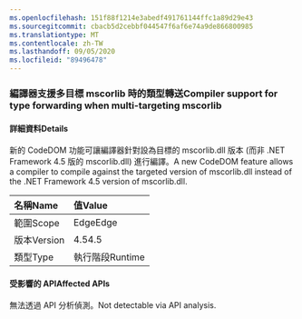 ```yaml
---
ms.openlocfilehash: 151f88f1214e3abedf491761144ffc1a89d29e43
ms.sourcegitcommit: cbacb5d2cebbf044547f6af6e74a9de866800985
ms.translationtype: MT
ms.contentlocale: zh-TW
ms.lasthandoff: 09/05/2020
ms.locfileid: "89496478"
---
```

### <a name="compiler-support-for-type-forwarding-when-multi-targeting-mscorlib"></a><span data-ttu-id="63fea-101">編譯器支援多目標 mscorlib 時的類型轉送</span><span class="sxs-lookup"><span data-stu-id="63fea-101">Compiler support for type forwarding when multi-targeting mscorlib</span></span>

#### <a name="details"></a><span data-ttu-id="63fea-102">詳細資料</span><span class="sxs-lookup"><span data-stu-id="63fea-102">Details</span></span>

<span data-ttu-id="63fea-103">新的 CodeDOM 功能可讓編譯器針對設為目標的 mscorlib.dll 版本 (而非 .NET Framework 4.5 版的 mscorlib.dll) 進行編譯。</span><span class="sxs-lookup"><span data-stu-id="63fea-103">A new CodeDOM feature allows a compiler to compile against the targeted version of mscorlib.dll instead of the .NET Framework 4.5 version of mscorlib.dll.</span></span>

| <span data-ttu-id="63fea-104">名稱</span><span class="sxs-lookup"><span data-stu-id="63fea-104">Name</span></span>    | <span data-ttu-id="63fea-105">值</span><span class="sxs-lookup"><span data-stu-id="63fea-105">Value</span></span>       |
|:--------|:------------|
| <span data-ttu-id="63fea-106">範圍</span><span class="sxs-lookup"><span data-stu-id="63fea-106">Scope</span></span>   |<span data-ttu-id="63fea-107">Edge</span><span class="sxs-lookup"><span data-stu-id="63fea-107">Edge</span></span>|
|<span data-ttu-id="63fea-108">版本</span><span class="sxs-lookup"><span data-stu-id="63fea-108">Version</span></span>|<span data-ttu-id="63fea-109">4.5</span><span class="sxs-lookup"><span data-stu-id="63fea-109">4.5</span></span>|
|<span data-ttu-id="63fea-110">類型</span><span class="sxs-lookup"><span data-stu-id="63fea-110">Type</span></span>|<span data-ttu-id="63fea-111">執行階段</span><span class="sxs-lookup"><span data-stu-id="63fea-111">Runtime</span></span>|

#### <a name="affected-apis"></a><span data-ttu-id="63fea-112">受影響的 API</span><span class="sxs-lookup"><span data-stu-id="63fea-112">Affected APIs</span></span>

<span data-ttu-id="63fea-113">無法透過 API 分析偵測。</span><span class="sxs-lookup"><span data-stu-id="63fea-113">Not detectable via API analysis.</span></span>

<!--

#### Affected APIs

Not detectable via API analysis.

-->
